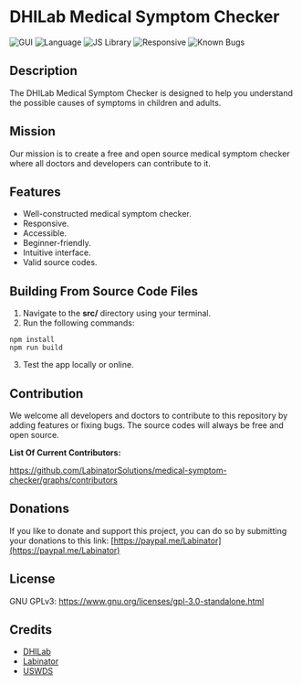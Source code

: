 # DHILab Medical Symptom Checker

![GUI](https://img.shields.io/badge/GUI-USWDS_2.7.1-black)
![Language](https://img.shields.io/badge/Language-JavaScript-yellow)
![JS Library](https://img.shields.io/badge/JS_Library-React-blue)
![Responsive](https://img.shields.io/badge/Responsive-Yes-purple)
![Known Bugs](https://img.shields.io/badge/Known_Bugs-1-red)

## Description

The DHILab Medical Symptom Checker is designed to help you understand the possible causes of symptoms in children and adults.

## Mission

Our mission is to create a free and open source medical symptom checker where all doctors and developers can contribute to it.

## Features

- Well-constructed medical symptom checker.
- Responsive.
- Accessible.
- Beginner-friendly.
- Intuitive interface.
- Valid source codes.

## Building From Source Code Files

1. Navigate to the **src/** directory using your terminal.
2. Run the following commands:
```
npm install
npm run build
```
3. Test the app locally or online.

## Contribution

We welcome all developers and doctors to contribute to this repository by adding features or fixing bugs. The source codes will always be free and open source.

**List Of Current Contributors:**

https://github.com/LabinatorSolutions/medical-symptom-checker/graphs/contributors

## Donations

If you like to donate and support this project, you can do so by submitting your donations to this link: [https://paypal.me/Labinator](https://paypal.me/Labinator)

## License

GNU GPLv3: https://www.gnu.org/licenses/gpl-3.0-standalone.html

## Credits

- [DHILab](https://dhilab.com/)
- [Labinator](https://labinator.com/)
- [USWDS](https://designsystem.digital.gov/)
